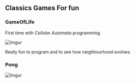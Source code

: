 ## Classics Games For fun

### GameOfLife

First time with _Cellular Automata_ programming.

![Imgur](https://i.imgur.com/PpJRWar.png)

Really fun to program and to see how neighbourhood evolves.

### Pong

![Imgur](https://i.imgur.com/S3C27Jb.png)
